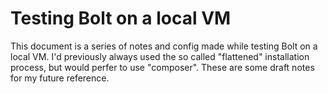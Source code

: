 # Testing Bolt on a local VM

This document is a series of notes and config made while testing Bolt on a local VM. I'd previously always used the so called "flattened" installation process, but would perfer to use "composer". These are some draft notes for my future reference.
